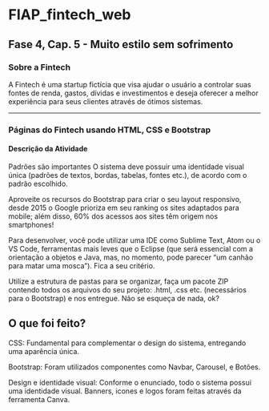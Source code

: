 # FIAP_fintech_web

<h2> Fase 4, Cap. 5 - Muito estilo sem sofrimento </h2>
<h3> Sobre a Fintech </h3> 

<p> A Fintech é uma startup fictícia que visa ajudar o usuário a controlar suas fontes de renda, gastos, dívidas e investimentos e deseja oferecer a melhor experiência para seus clientes através de ótimos sistemas. 
</p>
<hr>

<h3> Páginas do Fintech usando HTML, CSS e Bootstrap </h3>
<h4> Descrição da Atividade </h4>
 <p> Padrões são importantes
O sistema deve possuir uma identidade visual única (padrões de textos, bordas, tabelas, fontes etc.), de acordo com o padrão escolhido.

Aproveite os recursos do Bootstrap para criar o seu layout responsivo, desde 2015 o Google prioriza em seu ranking os sites adaptados para mobile; além disso, 60% dos acessos aos sites têm origem nos smartphones!

Para desenvolver, você pode utilizar uma IDE como Sublime Text, Atom ou o VS Code, ferramentas mais leves que o Eclipse (que será essencial com a orientação a objetos e Java, mas, no momento, pode parecer “um canhão para matar uma mosca”). Fica a seu critério.

Utilize a estrutura de pastas para se organizar, faça um pacote ZIP contendo todos os arquivos do seu projeto: .html, .css etc. (necessários para o Bootstrap) e nos entregue. Não se esqueça de nada, ok?
</P>



<h2> O que foi feito? </h2> 

<p> 
CSS: Fundamental para complementar o design do sistema, entregando uma aparência única.  

Bootstrap: Foram utilizados componentes como Navbar, Carousel, e Botões. 

Design e identidade visual: Conforme o enunciado, todo o sistema possui uma identidade visual. Banners, icones e logos foram feitas através da ferramenta Canva. 


</p> 
